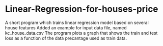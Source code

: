 # Linear-Regression-for-houses-price
A short program which trains linear regression model based on several house features
Added an example for input data file, named kc_house_data.csv
The program plots a graph that shows the train and test loss as a function of the data precantage used as train data.
